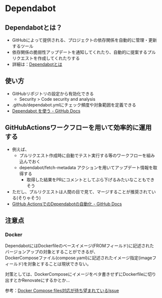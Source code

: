# Dependabot

## Dependabotとは？

- GitHubによって提供される、プロジェクトの依存関係を自動的に管理・更新するツール
- 依存関係の脆弱性アップデートを通知してくれたり、自動的に提案するプルリクエストを作成してくれたりする
- 詳細は：[Dependabotとは](https://docs.github.com/ja/code-security/supply-chain-security/understanding-your-software-supply-chain/about-supply-chain-security#what-is-dependabot)

## 使い方

- GitHubリポジトリの設定から有効化できる
  - Security > Code security and analysis
- .github/dependabot.ymlにチェック頻度や対象範囲を定義できる
- [Dependabot を使う - GitHub Docs](https://docs.github.com/ja/code-security/dependabot/working-with-dependabot)

## GitHubActionsワークフローを用いて効率的に運用する

- 例えば、
  - プルリクエスト作成時に自動でテスト実行する等のワークフローを組み込んでおく
  - dependabot/fetch-metadata アクションを用いてアップデート情報を取得する
    - 取得した結果をPRにコメントとしてぶら下げるみたいなこともできそう
- ただし、プルリクエストは人間の目で見て、マージすることが推奨されている(そりゃそう)
- [GitHub ActionsでのDependabotの自動化 - GitHub Docs](https://docs.github.com/ja/code-security/dependabot/working-with-dependabot/automating-dependabot-with-github-actions) 

## 注意点

### Docker

DependabotにはDockerfileのベースイメージ(FROMフィールド)に記述されたバージョンアップの対象とすることができるが、  
DockerComposeファイル(compose.yaml)に記述されたイメージ指定(imageフィールド)を対象とすることは現状できない。  

対策としては、DockerComposeにイメージをベタ書きせずにDockerfileに切り出すとかRenovateにするかとか...

参考：[Docker Compose files対応が待ち望まれているIssue](https://github.com/dependabot/dependabot-core/issues/390)